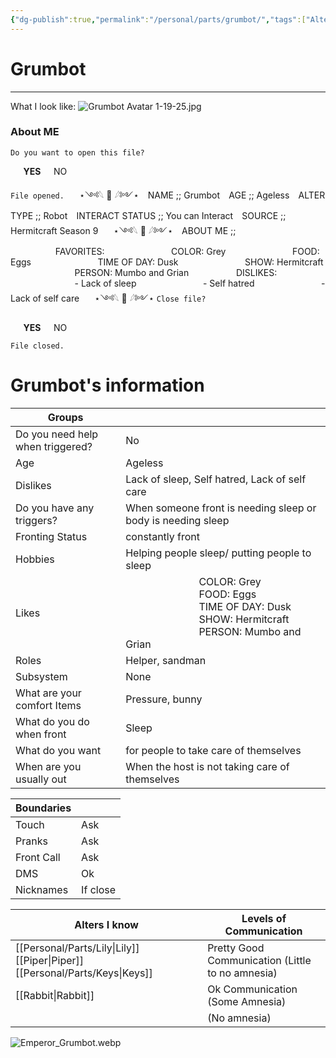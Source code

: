 ```yaml
---
{"dg-publish":true,"permalink":"/personal/parts/grumbot/","tags":["Alter","#helper","#fictive","#introject"],"noteIcon":""}
---
```


# Grumbot
---
What I look like:
![Grumbot Avatar 1-19-25.jpg](/img/user/Personal/Images/Grumbot%20Avatar%201-19-25.jpg)
### About ME

`Do you want to open this file?`

⠀⠀**YES**⠀⠀NO

`File opened.`
⠀⠀⋆༺𓆩 📂 𓆪༻⋆
⠀NAME ;; Grumbot
⠀AGE ;; Ageless
⠀ALTER TYPE ;; Robot
⠀INTERACT STATUS ;; You can Interact 
⠀SOURCE ;; Hermitcraft Season 9
⠀⠀⋆༺𓆩 📂 𓆪༻⋆
⠀ABOUT ME ;;
⠀⠀⠀⠀⠀⠀⠀FAVORITES: 
⠀⠀⠀⠀⠀⠀⠀⠀⠀⠀COLOR: Grey
⠀⠀⠀⠀⠀⠀⠀⠀⠀⠀FOOD: Eggs
⠀⠀⠀⠀⠀⠀⠀⠀⠀⠀TIME OF DAY: Dusk
⠀⠀⠀⠀⠀⠀⠀⠀⠀⠀SHOW: Hermitcraft
⠀⠀⠀⠀⠀⠀⠀⠀⠀⠀PERSON: Mumbo and Grian
⠀⠀⠀⠀⠀⠀⠀DISLIKES:
⠀⠀⠀⠀⠀⠀⠀⠀⠀⠀- Lack of sleep
⠀⠀⠀⠀⠀⠀⠀⠀⠀⠀- Self hatred
⠀⠀⠀⠀⠀⠀⠀⠀⠀⠀- Lack of self care
⠀⠀⋆༺𓆩 📂 𓆪༻⋆
`Close file?`

⠀⠀**YES**⠀⠀NO

`File closed.`
# Grumbot's information

| Groups                           |                                                                                                                                                  |
| -------------------------------- | ------------------------------------------------------------------------------------------------------------------------------------------------ |
| Do you need help when triggered? | No                                                                                                                                               |
| Age                              | Ageless                                                                                                                                          |
| Dislikes                         | Lack of sleep, Self hatred, Lack of self care                                                                                                    |
| Do you have any triggers?        | When someone front is needing sleep or body is needing sleep                                                                                     |
| Fronting Status                  | constantly front                                                                                                                                 |
| Hobbies                          | Helping people sleep/ putting people to sleep                                                                                                    |
| Likes                            | ⠀⠀⠀⠀⠀⠀⠀⠀⠀⠀COLOR: Grey<br>⠀⠀⠀⠀⠀⠀⠀⠀⠀⠀FOOD: Eggs<br>⠀⠀⠀⠀⠀⠀⠀⠀⠀⠀TIME OF DAY: Dusk<br>⠀⠀⠀⠀⠀⠀⠀⠀⠀⠀SHOW: Hermitcraft<br>⠀⠀⠀⠀⠀⠀⠀⠀⠀⠀PERSON: Mumbo and Grian |
| Roles                            | Helper, sandman                                                                                                                                  |
| Subsystem                        | None                                                                                                                                             |
| What are your comfort Items      | Pressure, bunny                                                                                                                                  |
| What do you do when front        | Sleep                                                                                                                                            |
| What do you want                 | for people to take care of themselves                                                                                                            |
| When are you usually out         | When the host is not taking care of themselves                                                                                                   |

| Boundaries |          |
| ---------- | -------- |
| Touch      | Ask      |
| Pranks     | Ask      |
| Front Call | Ask      |
| DMS        | Ok       |
| Nicknames  | If close |

| Alters I know               | Levels of Communication                          |
| --------------------------- | ------------------------------------------------ |
| [[Personal/Parts/Lily\|Lily]] [[Piper\|Piper]] [[Personal/Parts/Keys\|Keys]] | Pretty Good Communication (Little to no amnesia) |
| [[Rabbit\|Rabbit]]                  | Ok Communication (Some Amnesia)                  |
|                             | (No amnesia)                                     |
![Emperor_Grumbot.webp](/img/user/Personal/Images/Emperor_Grumbot.webp)